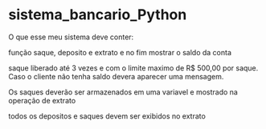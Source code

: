 # sistema_bancario_Python

O que esse meu sistema deve conter:

função saque, deposito e extrato e no fim mostrar o saldo da conta

saque liberado até 3 vezes e com o limite maximo de  R$ 500,00 por saque. Caso o cliente não tenha saldo devera aparecer uma mensagem.

Os saques deverão ser armazenados em uma variavel e mostrado na operação de extrato

todos os depositos e saques devem ser exibidos no extrato

